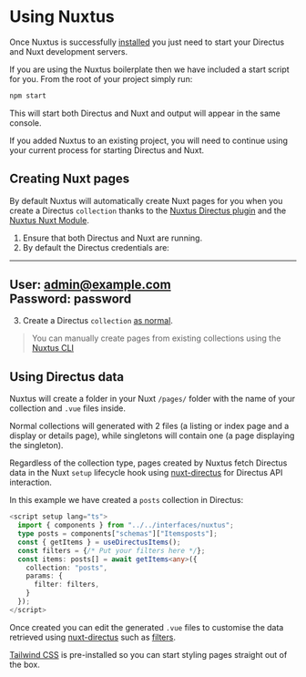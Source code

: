 # Using Nuxtus

Once Nuxtus is successfully [installed](/#installation) you just need to start your Directus and Nuxt development servers.

If you are using the Nuxtus boilerplate then we have included a start script for you. From the root of your project simply run:

```bash
npm start
```

This will start both Directus and Nuxt and output will appear in the same console.

If you added Nuxtus to an existing project, you will need to continue using your current process for starting Directus and Nuxt.

## Creating Nuxt pages

By default Nuxtus will automatically create Nuxt pages for you when you create a Directus `collection` thanks to the [Nuxtus Directus plugin](https://github.com/nuxtus/hook) and the [Nuxtus Nuxt Module](https://github.com/nuxtus/nuxt-module).

1. Ensure that both Directus and Nuxt are running.
2. By default the Directus credentials are:
---
User: admin@example.com  
Password: password
---
3. Create a Directus `collection` [as normal](https://docs.directus.io/configuration/data-model/#creating-a-collection).

> You can manually create pages from existing collections using the [Nuxtus CLI](CLI/)

## Using Directus data

Nuxtus will create a folder in your Nuxt `/pages/` folder with the name of your collection and `.vue` files inside.

Normal collections will generated with 2 files (a listing or index page and a display or details page), while singletons will contain one (a page displaying the singleton).

Regardless of the collection type, pages created by Nuxtus fetch Directus data in the Nuxt `setup` lifecycle hook using [nuxt-directus](https://nuxt-directus.netlify.app/) for Directus API interaction.

In this example we have created a `posts` collection in Directus:

```typescript
<script setup lang="ts">
  import { components } from "../../interfaces/nuxtus";
  type posts = components["schemas"]["Itemsposts"];
  const { getItems } = useDirectusItems();
  const filters = {/* Put your filters here */};
  const items: posts[] = await getItems<any>({
    collection: "posts",
    params: {
      filter: filters,
    }
  });
</script>
```

Once created you can edit the generated `.vue` files to customise the data retrieved using [nuxt-directus](https://nuxt-directus.netlify.app/) such as [filters](https://nuxt-directus.netlify.app/usage/useDirectusItems). 

[Tailwind CSS](https://tailwindcss.com) is pre-installed so you can start styling pages straight out of the box.